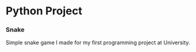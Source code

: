 # Python Project
### Snake

Simple snake game I made for my first programming project at University.
